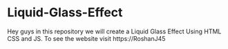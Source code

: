 # Liquid-Glass-Effect
Hey guys in this repository we will create a Liquid Glass Effect Using HTML CSS and JS. To see the website visit https://RoshanJ45
